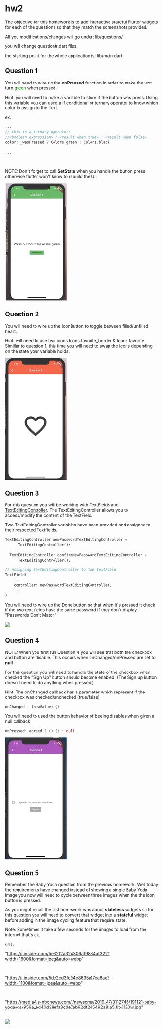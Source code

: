 # hw2

The objective for this homework is to add interactive stateful Flutter widgets for each of the questions so that they match the screenshots provided.

All you modifications/changes will go under:
lib/questions/

you will change question#.dart files.

the starting point for the whole application is: 
lib/main.dart

## Question 1

You will need to wire up the **onPressed** function in order to make the text turn <span style="color:green;">green</span> when pressed.

Hint: you will need to make a variable to store if the button was press. Using this variable you can used a if conditional or ternary operator to know which color to assign to the Text.

ex.
```dart 
...
// this is a ternary operator: 
//<boolean expression> ? <result when true> : <result when false>
color: _wasPressed ? Colors.green : Colors.black

...

```
<br/>

NOTE: Don't forget to call **SetState** when you handle the button press otherwise flutter won't know to rebuild the UI.

<img src="https://github.com/bry02g/hw2_stateful_widgets/raw/master/screenshots/question1.gif" width="40%">

## Question 2

You will need to wire up the IconButton to toggle between filled/unfilled heart.

Hint: will need to use two icons Icons.favorite_border & Icons.favorite. Simillar to question 1, this time you will need to swap the icons depending on the state your variable holds.


<img src="https://github.com/bry02g/hw2_stateful_widgets/raw/master/screenshots/question2.gif" width="40%">

## Question 3

For this question you will be working with TextFields and [TextEditingController](https://api.flutter.dev/flutter/widgets/TextEditingController-class.html). The TextEditingController allows you to access/modify the content of the TextField.

Two TextEditingController variables have been provided and assigned to their respected Textfields.

```dart
TextEditingController newPasswordTextEditingController =
      TextEditingController();

  TextEditingController confirmNewPasswordTextEditingController =
      TextEditingController();
```

```dart
// Assigning TextEditingController to the TextField
TextField(
    ...
    controller: newPasswordTextEditingController,
    ...
)
```

You will need to wire up the Done button so that when it's pressed it check 
if the two text fields have the same password if they don't display 
"Passwords Don't Match"

<img src="https://github.com/bry02g/hw2_stateful_widgets/raw/master/screenshots/question3.gif" width="40%">


## Question 4
NOTE: When you first run Question 4 you will see that both the checkbox and button are disable. This occurs when onChanged/onPressed are set to **null**

For this question you will need to handle the state of the checkbox when checked the "Sign Up" button should become enabled. 
(The Sign up button doesn't need to do anything when pressed.)

Hint: The onChanged callback has a parameter which represent if the checkbox was checked/unchecked (true/false)
```dart
onChanged : (newValue) {}
```

You will need to used the button behavior of beeing disables when given a null callback

```dart
onPressed: agreed ? () {} : null
```

<img src="https://github.com/bry02g/hw2_stateful_widgets/raw/master/screenshots/question4.gif" width="40%">

## Question 5 

Remember the Baby Yoda question from the previous homework.
Well today the requirements have changed instead of showing a single Baby Yoda image you now will need to cycle between three images when the the icon button is pressed.

As you might recall the last homework was about **stateless** widgets so for this question you will need to convert that widget into a **stateful** widget before adding in the image cycling feature that require state.

Note: Sometimes it take a few seconds for the images to load from the internet that's ok.

urls:

"https://i.insider.com/5e32f2a324306a19834af322?width=1800&format=jpeg&auto=webp"

 <br/>

"https://i.insider.com/5de2cd3fe94e8635a17ca8ae?width=1100&format=jpeg&auto=webp"

<br/>

"https://media4.s-nbcnews.com/j/newscms/2019_47/3112746/191121-baby-yoda-cs-959a_ed40d38efa3cde7ab92df2d5492a81a5.fit-1120w.jpg"

<br/>
<img src="https://github.com/bry02g/hw2_stateful_widgets/raw/master/screenshots/question5.gif" width="40%">









